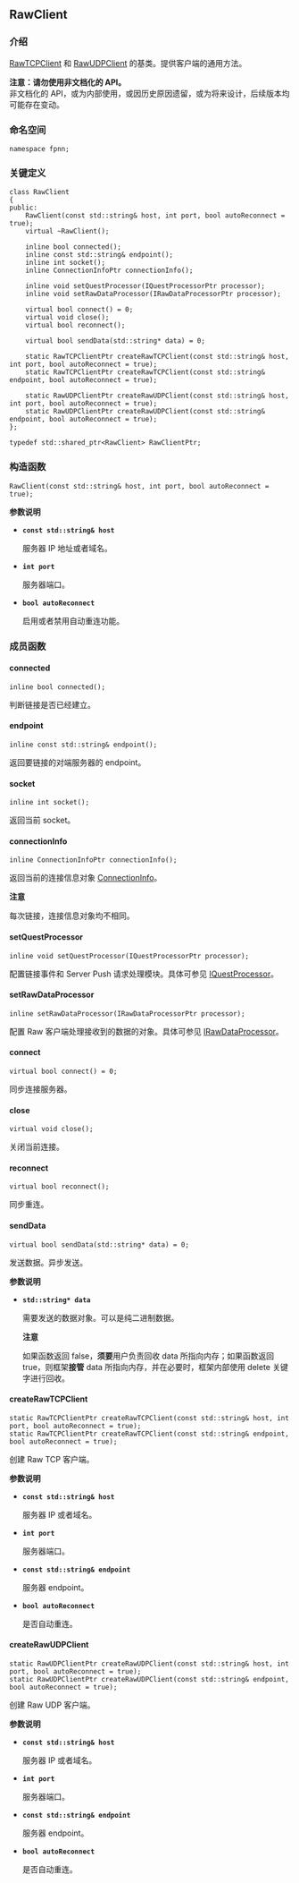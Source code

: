 ## RawClient

### 介绍

[RawTCPClient](RawTCPClient.md) 和 [RawUDPClient](RawUDPClient.md) 的基类。提供客户端的通用方法。

**注意：请勿使用非文档化的 API。**  
非文档化的 API，或为内部使用，或因历史原因遗留，或为将来设计，后续版本均可能存在变动。

### 命名空间

	namespace fpnn;

### 关键定义

	class RawClient
	{
	public:
		RawClient(const std::string& host, int port, bool autoReconnect = true);
		virtual ~RawClient();

		inline bool connected();
		inline const std::string& endpoint();
		inline int socket();
		inline ConnectionInfoPtr connectionInfo();

		inline void setQuestProcessor(IQuestProcessorPtr processor);
		inline void setRawDataProcessor(IRawDataProcessorPtr processor);

		virtual bool connect() = 0;
		virtual void close();
		virtual bool reconnect();

		virtual bool sendData(std::string* data) = 0;

		static RawTCPClientPtr createRawTCPClient(const std::string& host, int port, bool autoReconnect = true);
		static RawTCPClientPtr createRawTCPClient(const std::string& endpoint, bool autoReconnect = true);

		static RawUDPClientPtr createRawUDPClient(const std::string& host, int port, bool autoReconnect = true);
		static RawUDPClientPtr createRawUDPClient(const std::string& endpoint, bool autoReconnect = true);
	};

	typedef std::shared_ptr<RawClient> RawClientPtr;

### 构造函数

	RawClient(const std::string& host, int port, bool autoReconnect = true);

**参数说明**

* **`const std::string& host`**

	服务器 IP 地址或者域名。

* **`int port`**

	服务器端口。

* **`bool autoReconnect`**

	启用或者禁用自动重连功能。

### 成员函数

#### connected

	inline bool connected();

判断链接是否已经建立。

#### endpoint

	inline const std::string& endpoint();

返回要链接的对端服务器的 endpoint。

#### socket

	inline int socket();

返回当前 socket。

#### connectionInfo

	inline ConnectionInfoPtr connectionInfo();

返回当前的连接信息对象 [ConnectionInfo](ConnectionInfo.md)。

**注意**

每次链接，连接信息对象均不相同。


#### setQuestProcessor

	inline void setQuestProcessor(IQuestProcessorPtr processor);

配置链接事件和 Server Push 请求处理模块。具体可参见 [IQuestProcessor](IQuestProcessor.md)。



#### setRawDataProcessor

	inline setRawDataProcessor(IRawDataProcessorPtr processor);

配置 Raw 客户端处理接收到的数据的对象。具体可参见 [IRawDataProcessor](IRawDataProcessor.md)。



#### connect

	virtual bool connect() = 0;

同步连接服务器。

#### close

	virtual void close();

关闭当前连接。

#### reconnect

	virtual bool reconnect();

同步重连。

#### sendData

	virtual bool sendData(std::string* data) = 0;

发送数据。异步发送。

**参数说明**

* **`std::string* data`**

	需要发送的数据对象。可以是纯二进制数据。

	**注意**

	如果函数返回 false，**须要**用户负责回收 data 所指向内存；如果函数返回 true，则框架**接管** data 所指向内存，并在必要时，框架内部使用 delete 关键字进行回收。



#### createRawTCPClient

	static RawTCPClientPtr createRawTCPClient(const std::string& host, int port, bool autoReconnect = true);
	static RawTCPClientPtr createRawTCPClient(const std::string& endpoint, bool autoReconnect = true);

创建 Raw TCP 客户端。

**参数说明**

* **`const std::string& host`**

	服务器 IP 或者域名。

* **`int port`**

	服务器端口。

* **`const std::string& endpoint`**

	服务器 endpoint。

* **`bool autoReconnect`**

	是否自动重连。

#### createRawUDPClient

	static RawUDPClientPtr createRawUDPClient(const std::string& host, int port, bool autoReconnect = true);
	static RawUDPClientPtr createRawUDPClient(const std::string& endpoint, bool autoReconnect = true);

创建 Raw UDP 客户端。

**参数说明**

* **`const std::string& host`**

	服务器 IP 或者域名。

* **`int port`**

	服务器端口。

* **`const std::string& endpoint`**

	服务器 endpoint。

* **`bool autoReconnect`**

	是否自动重连。
